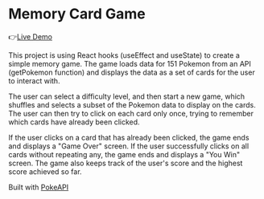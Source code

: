 # Memory Card Game

:point_right:[Live Demo](https://superjim-pokemon-memory.netlify.app/)

This project is using React hooks (useEffect and useState) to create a simple memory game. The game loads data for 151 Pokemon from an API (getPokemon function) and displays the data as a set of cards for the user to interact with. 

The user can select a difficulty level, and then start a new game, which shuffles and selects a subset of the Pokemon data to display on the cards. The user can then try to click on each card only once, trying to remember which cards have already been clicked. 

If the user clicks on a card that has already been clicked, the game ends and displays a "Game Over" screen. If the user successfully clicks on all cards without repeating any, the game ends and displays a "You Win" screen. The game also keeps track of the user's score and the highest score achieved so far.

Built with [PokeAPI](https://pokeapi.co/)
